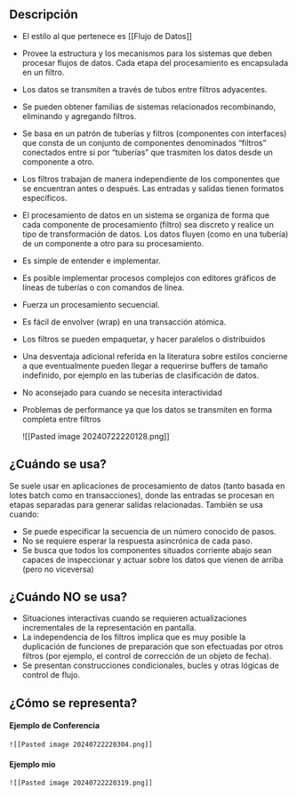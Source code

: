 ## Descripción

- El estilo al que pertenece es [[Flujo de Datos]]
- Provee la estructura y los mecanismos para los sistemas que deben procesar flujos de datos. Cada etapa del procesamiento es encapsulada en un filtro. 
- Los datos se transmiten a través de tubos entre filtros adyacentes. 
- Se pueden obtener familias de sistemas relacionados recombinando, eliminando y agregando filtros.
- Se basa en un patrón de tuberías y filtros (componentes con interfaces) que consta de un conjunto de componentes denominados “filtros” conectados entre si por “tuberías” que trasmiten los datos desde un componente a otro.
- Los filtros trabajan de manera independiente de los componentes que se encuentran antes o después. Las entradas y salidas tienen formatos específicos.
- El procesamiento de datos en un sistema se organiza de forma que cada componente de procesamiento (filtro) sea discreto y realice un tipo de transformación de datos. Los datos fluyen (como en una tubería) de un componente a otro para su procesamiento.
- Es simple de entender e implementar.
- Es posible implementar procesos complejos con editores gráficos de líneas de tuberías o con comandos de línea.
- Fuerza un procesamiento secuencial.
- Es fácil de envolver (wrap) en una transacción atómica.
- Los filtros se pueden empaquetar, y hacer paralelos o distribuidos
- Una desventaja adicional referida en la literatura sobre estilos concierne a que eventualmente pueden llegar a requerirse buffers de tamaño indefinido, por ejemplo en las tuberías de clasificación de datos.
- No aconsejado para cuando se necesita interactividad
- Problemas de performance ya que los datos se transmiten en forma completa entre filtros


	![[Pasted image 20240722220128.png]]


## ¿Cuándo se usa?

Se suele usar en aplicaciones de procesamiento de datos (tanto basada en lotes batch como en transacciones), donde las entradas se procesan en etapas separadas para generar salidas relacionadas. También se usa cuando:

- Se puede especificar la secuencia de un número conocido de pasos.
- No se requiere esperar la respuesta asincrónica de cada paso.
- Se busca que todos los componentes situados corriente abajo sean capaces de inspeccionar y actuar sobre los datos que vienen de arriba (pero no viceversa)

## ¿Cuándo NO se usa?

- Situaciones interactivas cuando se requieren actualizaciones incrementales de la representación en pantalla.
- La independencia de los filtros implica que es muy posible la duplicación de funciones de preparación que son efectuadas por otros filtros (por ejemplo, el control de corrección de un objeto de fecha).
- Se presentan construcciones condicionales, bucles y otras lógicas de control de flujo.

## ¿Cómo se representa?

#### Ejemplo de Conferencia

	![[Pasted image 20240722220304.png]]

#### Ejemplo mio

	![[Pasted image 20240722220319.png]]